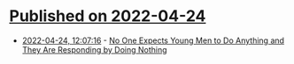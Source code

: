 # [Published on 2022-04-24](index.md)

* [2022-04-24, 12:07:16](https://news.ycombinator.com/item?id=31143279) - [No One Expects Young Men to Do Anything and They Are Responding by Doing Nothing](https://robkhenderson.substack.com/p/no-one-expects-young-men-to-do-anything)
